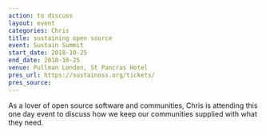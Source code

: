 ```yaml
---
action: to discuss
layout: event
categories: Chris
title: sustaining open source
event: Sustain Summit
start_date: 2018-10-25
end_date: 2018-10-25
venue: Pullman London, St Pancras Hotel
pres_url: https://sustainoss.org/tickets/
pres_source:
---
```


As a lover of open source software and communities, Chris is attending this one day event to discuss how we keep our communities supplied with what they need.
